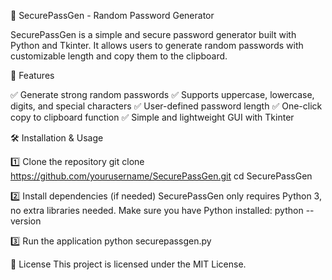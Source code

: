 🔑 SecurePassGen - Random Password Generator

SecurePassGen is a simple and secure password generator built with Python and Tkinter. It allows users to generate random passwords with customizable length and copy them to the clipboard.

🚀 Features

✅ Generate strong random passwords
✅ Supports uppercase, lowercase, digits, and special characters
✅ User-defined password length
✅ One-click copy to clipboard function
✅ Simple and lightweight GUI with Tkinter

🛠 Installation & Usage

1️⃣ Clone the repository
git clone https://github.com/yourusername/SecurePassGen.git
cd SecurePassGen

2️⃣ Install dependencies (if needed)
SecurePassGen only requires Python 3, no extra libraries needed.
Make sure you have Python installed:
python --version

3️⃣ Run the application
python securepassgen.py

📜 License
This project is licensed under the MIT License.
